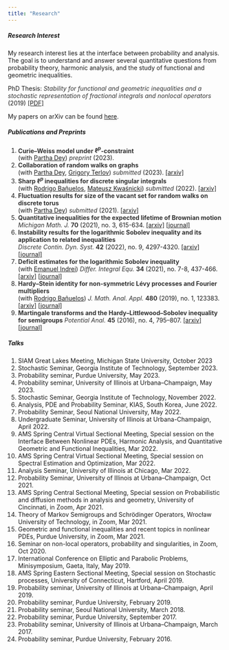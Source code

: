 ```yaml
---
title: "Research"
---
```


##### Research Interest

My research interest lies at the interface between probability and analysis.
The goal is to understand and answer several quantitative questions from probability theory, harmonic analysis, and the study of functional and geometric inequalities.

PhD Thesis: *Stability for functional and geometric inequalities and a stochastic representation of fractional integrals and nonlocal operators* (2019) [[PDF]](thesis-daesungk.pdf)

My papers on arXiv can be found [here](https://arxiv.org/a/kim_d_6.html).

##### Publications and Preprints

1. **Curie–Weiss model under $\ell^p$-constraint**<br>
   (with [Partha Dey](http://psdey.web.illinois.edu)) *preprint* (2023).
3. **Collaboration of random walks on graphs**<br>
   (with [Partha Dey](http://psdey.web.illinois.edu), [Grigory Terlov](https://sites.google.com/view/gterlov/home)) *submitted* (2023).   [[arxiv]](https://arxiv.org/abs/2302.14241)
4. **Sharp $\ell^p$ inequalities for discrete singular integrals**<br>
   (with [Rodrigo Bañuelos](https://www.math.purdue.edu/people/bio/banuelos/home), [Mateusz Kwaśnicki](http://prac.im.pwr.edu.pl/~kwasnicki/papers.php)) *submitted* (2022).    [[arxiv]](https://arxiv.org/abs/2209.09737)
5. **Fluctuation results for size of the vacant set for random walks on discrete torus**<br>
   (with [Partha Dey](http://psdey.web.illinois.edu)) *submitted* (2021).       [[arxiv]](https://arxiv.org/abs/2108.06450)
6. **Quantitative inequalities for the expected lifetime of Brownian motion**<br>
   *Michigan Math. J.*  **70** (2021), no. 3, 615-634.  [[arxiv]](https://arxiv.org/abs/1904.09565) [[journal]](https://doi.org/10.1307/mmj/1593136867)
7. **Instability results for the logarithmic Sobolev inequality and its application to related inequalities**<br>
   *Discrete Contin. Dyn. Syst.* **42** (2022), no. 9, 4297-4320.    [[arxiv]](https://arxiv.org/abs/1805.06272) [[journal]](https://www.aimsciences.org/article/doi/10.3934/dcds.2022053)
8. **Deficit estimates for the logarithmic Sobolev inequality**<br>
   (with [Emanuel Indrei](https://www.math.purdue.edu/~eindrei/Main.html)) *Differ. Integral Equ.*  **34** (2021), no. 7-8, 437-466.    [[arxiv]](https://arxiv.org/abs/1805.06107) [[journal]](https://projecteuclid.org/journals/differential-and-integral-equations/volume-34/issue-7_2f_8/Deficit-estimates-for-the-Logarithmic-Sobolev/die034-0708-437.full) 
9. **Hardy–Stein identity for non-symmetric Lévy processes and Fourier multipliers**<br>
   (with [Rodrigo Bañuelos](https://www.math.purdue.edu/people/bio/banuelos/home)) *J. Math. Anal. Appl.* **480** (2019), no. 1, 123383.  [[arxiv]](https://arxiv.org/abs/1702.06573) [[journal]](https://www.sciencedirect.com/science/article/abs/pii/S0022247X19306511?via%3Dihub) 
10. **Martingale transforms and the Hardy–Littlewood–Sobolev inequality for semigroups**
   *Potential Anal.* **45** (2016), no. 4, 795–807. [[arxiv]](https://arxiv.org/abs/1506.01208) [[journal]](https://link.springer.com/article/10.1007/s11118-016-9571-0)


##### Talks

1. SIAM Great Lakes Meeting, Michigan State University, October 2023
2. Stochastic Seminar,  Georgia Institute of Technology,  September 2023.   
3. Probability seminar,  Purdue University,  May 2023.   
4. Probability seminar,  University of Illinois at Urbana–Champaign,  May 2023.   
5. Stochastic Seminar,  Georgia Institute of Technology,  November 2022.   
6. Analysis, PDE and Probability Seminar,  KIAS, South Korea,  June 2022.   
7. Probability Seminar,  Seoul National University,  May 2022.   
8. Undergraduate Seminar,  University of Illinois at Urbana-Champaign,  April 2022. 
9. AMS Spring Central Virtual Sectional Meeting, Special session on the Interface Between Nonlinear PDEs, Harmonic Analysis, and Quantitative Geometric and Functional Inequalities,  Mar 2022.   
10. AMS Spring Central Virtual Sectional Meeting, Special session on Spectral Estimation and Optimization,  Mar 2022.   
11. Analysis Seminar,  University of Illinois at Chicago,  Mar 2022.   
12. Probability Seminar,  University of Illinois at Urbana–Champaign,  Oct 2021.   
13. AMS Spring Central Sectional Meeting, Special session on Probabilistic and diffusion methods in analysis and geometry,  University of Cincinnati, in Zoom,  Apr 2021.   
14. Theory of Markov Semigroups and Schrödinger Operators,  Wrocław University of Technology, in Zoom,  Mar 2021. 
15. Geometric and functional inequalities and recent topics in nonlinear PDEs,  Purdue University, in Zoom,  Mar 2021.
16. Seminar on non-local operators, probability and singularities,  in Zoom,  Oct 2020.
17. International Conference on Elliptic and Parabolic Problems, Minisymposium,  Gaeta, Italy,  May 2019.   
18. AMS Spring Eastern Sectional Meeting, Special session on Stochastic processes,  University of Connecticut, Hartford,  April 2019.   
19. Probability seminar,  University of Illinois at Urbana–Champaign,  April 2019.   
20. Probability seminar,  Purdue University,  February 2019.   
21. Probability seminar,  Seoul National University,  March 2018.   
22. Probability seminar,  Purdue University,  September 2017.   
23. Probability seminar,  University of Illinois at Urbana–Champaign,  March 2017.   
24. Probability seminar,  Purdue University,  February 2016.   

<style>
em, strong {
  color: #333;
}
</style>
